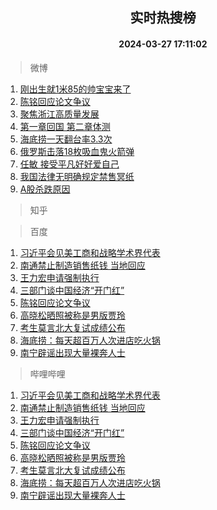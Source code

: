 <div align="center"><h2>实时热搜榜</h2><h4>2024-03-27 17:11:02</h4></div>

> 微博  

1. [刚出生就1米85的帅宝宝来了](https://s.weibo.com/weibo?q=%23%E5%88%9A%E5%87%BA%E7%94%9F%E5%B0%B11%E7%B1%B385%E7%9A%84%E5%B8%85%E5%AE%9D%E5%AE%9D%E6%9D%A5%E4%BA%86%23&t=31&band_rank=1&Refer=top)<br />
2. [陈铭回应论文争议](https://s.weibo.com/weibo?q=%23%E9%99%88%E9%93%AD%E5%9B%9E%E5%BA%94%E8%AE%BA%E6%96%87%E4%BA%89%E8%AE%AE%23&t=31&band_rank=2&Refer=top)<br />
3. [聚焦浙江高质量发展](https://s.weibo.com/weibo?q=%23%E8%81%9A%E7%84%A6%E6%B5%99%E6%B1%9F%E9%AB%98%E8%B4%A8%E9%87%8F%E5%8F%91%E5%B1%95%23&t=31&band_rank=3&Refer=top)<br />
4. [第一章回国 第二章体测](https://s.weibo.com/weibo?q=%E7%AC%AC%E4%B8%80%E7%AB%A0%E5%9B%9E%E5%9B%BD%20%E7%AC%AC%E4%BA%8C%E7%AB%A0%E4%BD%93%E6%B5%8B&t=31&band_rank=4&Refer=top)<br />
5. [海底捞一天翻台率3.3次](https://s.weibo.com/weibo?q=%23%E6%B5%B7%E5%BA%95%E6%8D%9E%E4%B8%80%E5%A4%A9%E7%BF%BB%E5%8F%B0%E7%8E%873.3%E6%AC%A1%23&t=31&band_rank=5&Refer=top)<br />
6. [俄罗斯击落18枚吸血鬼火箭弹](https://s.weibo.com/weibo?q=%23%E4%BF%84%E7%BD%97%E6%96%AF%E5%87%BB%E8%90%BD18%E6%9E%9A%E5%90%B8%E8%A1%80%E9%AC%BC%E7%81%AB%E7%AE%AD%E5%BC%B9%23&t=31&band_rank=6&Refer=top)<br />
7. [任敏 接受平凡好好爱自己](https://s.weibo.com/weibo?q=%E4%BB%BB%E6%95%8F%20%E6%8E%A5%E5%8F%97%E5%B9%B3%E5%87%A1%E5%A5%BD%E5%A5%BD%E7%88%B1%E8%87%AA%E5%B7%B1&t=31&band_rank=7&Refer=top)<br />
8. [我国法律无明确规定禁售冥纸](https://s.weibo.com/weibo?q=%23%E6%88%91%E5%9B%BD%E6%B3%95%E5%BE%8B%E6%97%A0%E6%98%8E%E7%A1%AE%E8%A7%84%E5%AE%9A%E7%A6%81%E5%94%AE%E5%86%A5%E7%BA%B8%23&t=31&band_rank=8&Refer=top)<br />
9. [A股杀跌原因](https://s.weibo.com/weibo?q=%23A%E8%82%A1%E6%9D%80%E8%B7%8C%E5%8E%9F%E5%9B%A0%23&t=31&band_rank=9&Refer=top)<br />

> 知乎  


> 百度  

1. [习近平会见美工商和战略学术界代表](https://www.baidu.com/s?wd=%E4%B9%A0%E8%BF%91%E5%B9%B3%E4%BC%9A%E8%A7%81%E7%BE%8E%E5%B7%A5%E5%95%86%E5%92%8C%E6%88%98%E7%95%A5%E5%AD%A6%E6%9C%AF%E7%95%8C%E4%BB%A3%E8%A1%A8&sa=fyb_news&rsv_dl=fyb_news)<br />
2. [南通禁止制造销售纸钱 当地回应](https://www.baidu.com/s?wd=%E5%8D%97%E9%80%9A%E7%A6%81%E6%AD%A2%E5%88%B6%E9%80%A0%E9%94%80%E5%94%AE%E7%BA%B8%E9%92%B1+%E5%BD%93%E5%9C%B0%E5%9B%9E%E5%BA%94&sa=fyb_news&rsv_dl=fyb_news)<br />
3. [王力宏申请强制执行](https://www.baidu.com/s?wd=%E7%8E%8B%E5%8A%9B%E5%AE%8F%E7%94%B3%E8%AF%B7%E5%BC%BA%E5%88%B6%E6%89%A7%E8%A1%8C&sa=fyb_news&rsv_dl=fyb_news)<br />
4. [三部门谈中国经济“开门红”](https://www.baidu.com/s?wd=%E4%B8%89%E9%83%A8%E9%97%A8%E8%B0%88%E4%B8%AD%E5%9B%BD%E7%BB%8F%E6%B5%8E%E2%80%9C%E5%BC%80%E9%97%A8%E7%BA%A2%E2%80%9D&sa=fyb_news&rsv_dl=fyb_news)<br />
5. [陈铭回应论文争议](https://www.baidu.com/s?wd=%E9%99%88%E9%93%AD%E5%9B%9E%E5%BA%94%E8%AE%BA%E6%96%87%E4%BA%89%E8%AE%AE&sa=fyb_news&rsv_dl=fyb_news)<br />
6. [高晓松晒照被称是男版贾玲](https://www.baidu.com/s?wd=%E9%AB%98%E6%99%93%E6%9D%BE%E6%99%92%E7%85%A7%E8%A2%AB%E7%A7%B0%E6%98%AF%E7%94%B7%E7%89%88%E8%B4%BE%E7%8E%B2&sa=fyb_news&rsv_dl=fyb_news)<br />
7. [考生莫言北大复试成绩公布](https://www.baidu.com/s?wd=%E8%80%83%E7%94%9F%E8%8E%AB%E8%A8%80%E5%8C%97%E5%A4%A7%E5%A4%8D%E8%AF%95%E6%88%90%E7%BB%A9%E5%85%AC%E5%B8%83&sa=fyb_news&rsv_dl=fyb_news)<br />
8. [海底捞：每天超百万人次进店吃火锅](https://www.baidu.com/s?wd=%E6%B5%B7%E5%BA%95%E6%8D%9E%EF%BC%9A%E6%AF%8F%E5%A4%A9%E8%B6%85%E7%99%BE%E4%B8%87%E4%BA%BA%E6%AC%A1%E8%BF%9B%E5%BA%97%E5%90%83%E7%81%AB%E9%94%85&sa=fyb_news&rsv_dl=fyb_news)<br />
9. [南宁辟谣出现大量裸奔人士](https://www.baidu.com/s?wd=%E5%8D%97%E5%AE%81%E8%BE%9F%E8%B0%A3%E5%87%BA%E7%8E%B0%E5%A4%A7%E9%87%8F%E8%A3%B8%E5%A5%94%E4%BA%BA%E5%A3%AB&sa=fyb_news&rsv_dl=fyb_news)<br />

> 哔哩哔哩  

1. [习近平会见美工商和战略学术界代表](https://www.baidu.com/s?wd=%E4%B9%A0%E8%BF%91%E5%B9%B3%E4%BC%9A%E8%A7%81%E7%BE%8E%E5%B7%A5%E5%95%86%E5%92%8C%E6%88%98%E7%95%A5%E5%AD%A6%E6%9C%AF%E7%95%8C%E4%BB%A3%E8%A1%A8&sa=fyb_news&rsv_dl=fyb_news)<br />
2. [南通禁止制造销售纸钱 当地回应](https://www.baidu.com/s?wd=%E5%8D%97%E9%80%9A%E7%A6%81%E6%AD%A2%E5%88%B6%E9%80%A0%E9%94%80%E5%94%AE%E7%BA%B8%E9%92%B1+%E5%BD%93%E5%9C%B0%E5%9B%9E%E5%BA%94&sa=fyb_news&rsv_dl=fyb_news)<br />
3. [王力宏申请强制执行](https://www.baidu.com/s?wd=%E7%8E%8B%E5%8A%9B%E5%AE%8F%E7%94%B3%E8%AF%B7%E5%BC%BA%E5%88%B6%E6%89%A7%E8%A1%8C&sa=fyb_news&rsv_dl=fyb_news)<br />
4. [三部门谈中国经济“开门红”](https://www.baidu.com/s?wd=%E4%B8%89%E9%83%A8%E9%97%A8%E8%B0%88%E4%B8%AD%E5%9B%BD%E7%BB%8F%E6%B5%8E%E2%80%9C%E5%BC%80%E9%97%A8%E7%BA%A2%E2%80%9D&sa=fyb_news&rsv_dl=fyb_news)<br />
5. [陈铭回应论文争议](https://www.baidu.com/s?wd=%E9%99%88%E9%93%AD%E5%9B%9E%E5%BA%94%E8%AE%BA%E6%96%87%E4%BA%89%E8%AE%AE&sa=fyb_news&rsv_dl=fyb_news)<br />
6. [高晓松晒照被称是男版贾玲](https://www.baidu.com/s?wd=%E9%AB%98%E6%99%93%E6%9D%BE%E6%99%92%E7%85%A7%E8%A2%AB%E7%A7%B0%E6%98%AF%E7%94%B7%E7%89%88%E8%B4%BE%E7%8E%B2&sa=fyb_news&rsv_dl=fyb_news)<br />
7. [考生莫言北大复试成绩公布](https://www.baidu.com/s?wd=%E8%80%83%E7%94%9F%E8%8E%AB%E8%A8%80%E5%8C%97%E5%A4%A7%E5%A4%8D%E8%AF%95%E6%88%90%E7%BB%A9%E5%85%AC%E5%B8%83&sa=fyb_news&rsv_dl=fyb_news)<br />
8. [海底捞：每天超百万人次进店吃火锅](https://www.baidu.com/s?wd=%E6%B5%B7%E5%BA%95%E6%8D%9E%EF%BC%9A%E6%AF%8F%E5%A4%A9%E8%B6%85%E7%99%BE%E4%B8%87%E4%BA%BA%E6%AC%A1%E8%BF%9B%E5%BA%97%E5%90%83%E7%81%AB%E9%94%85&sa=fyb_news&rsv_dl=fyb_news)<br />
9. [南宁辟谣出现大量裸奔人士](https://www.baidu.com/s?wd=%E5%8D%97%E5%AE%81%E8%BE%9F%E8%B0%A3%E5%87%BA%E7%8E%B0%E5%A4%A7%E9%87%8F%E8%A3%B8%E5%A5%94%E4%BA%BA%E5%A3%AB&sa=fyb_news&rsv_dl=fyb_news)<br />
